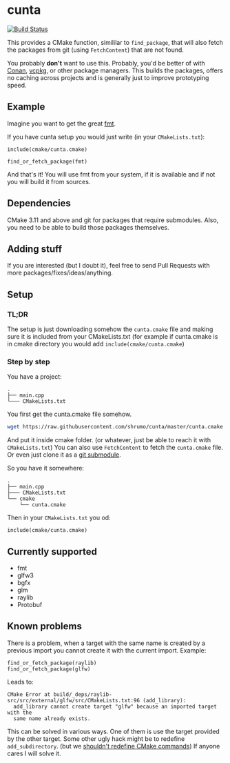 # cunta

[![Build Status](https://travis-ci.com/shrumo/cunta.svg?branch=master)](https://travis-ci.com/shrumo/cunta)

This provides a CMake function, simililar to `find_package`, that will
also fetch the packages from git (using `FetchContent`) that are not found. 

You probably **don't** want to use this. Probably, you'd be better of with [Conan](https://conan.io/),
 [vcpkg](https://github.com/microsoft/vcpkg), or other package managers. This builds the packages,
offers no caching across projects and is generally just to improve prototyping speed.

## Example

Imagine you want to get the great [fmt](https://github.com/fmtlib/fmt).

If you have cunta setup you would just write (in your `CMakeLists.txt`):

```
include(cmake/cunta.cmake)

find_or_fetch_package(fmt)
```

And that's it! You will use fmt from your system, if it is available and if not you will build it from sources.

## Dependencies

CMake 3.11 and above and git for packages that require submodules. 
Also, you need to be able to build those packages themselves.

## Adding stuff

If you are interested (but I doubt it), feel free to send Pull Requests with more packages/fixes/ideas/anything.

## Setup

### TL;DR

The setup is just downloading somehow the `cunta.cmake` file and making sure it is included from your CMakeLists.txt
(for example if cunta.cmake is in cmake directory you would add `include(cmake/cunta.cmake`)


### Step by step

You have a project:

```
.
├── main.cpp
└─── CMakeLists.txt
```

You first get the cunta.cmake file somehow. 

```bash
wget https://raw.githubusercontent.com/shrumo/cunta/master/cunta.cmake
```

And put it inside cmake folder. (or whatever, just be able to reach it 
with `CMakeLists.txt`) You can also use `FetchContent` to fetch the 
`cunta.cmake` file. Or even just clone it as a [git submodule](https://git-scm.com/book/en/v2/Git-Tools-Submodules). 

So you have it somewhere:

```
.
├── main.cpp
├─── CMakeLists.txt
└── cmake
    └── cunta.cmake
```

Then in your `CMakeLists.txt` you od:

```
include(cmake/cunta.cmake)
```


## Currently supported

* fmt
* glfw3
* bgfx
* glm
* raylib
* Protobuf


## Known problems

There is a problem, when a target with the same name is created by a previous import
you cannot create it with the current import. Example:

```
find_or_fetch_package(raylib)
find_or_fetch_package(glfw)
```

Leads to:

```
CMake Error at build/_deps/raylib-src/src/external/glfw/src/CMakeLists.txt:96 (add_library):
  add_library cannot create target "glfw" because an imported target with the
  same name already exists.
```

This can be solved in various ways. One of them is use the target provided by the other target.
Some other ugly hack might be to redefine `add_subdirectory`. (but we [shouldn't redefine CMake commands](https://crascit.com/2018/09/14/do-not-redefine-cmake-commands/))
If anyone cares I will solve it. 
